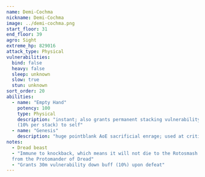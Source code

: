 ```yaml
---
name: Demi-Cochma
nickname: Demi-Cochma
image: ../demi-cochma.png
start_floor: 31
end_floor: 39
agro: Sight
extreme_hp: 829016
attack_type: Physical
vulnerabilities:
  bind: false
  heavy: false
  sleep: unknown
  slow: true
  stun: unknown
sort_order: 20
abilities:
  - name: "Empty Hand"
    potency: 100
    type: Physical
    description: "instant; also grants permanent stacking vulnerability down
    (10% per stack) to self"
  - name: "Genesis"
    description: "huge pointblank AoE sacrificial enrage; used at critical HP"
notes:
  - Dread beast
  - "Immune to knockback, which means it will not die to the Rotosmash ability
  from the Protomander of Dread"
  - "Grants 30m vulnerability down buff (10%) upon defeat"
---
```

